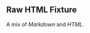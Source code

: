 ## Raw HTML Fixture

<!-- note: newlines around the markdown content are necessary for it to be interpreted as markdown. see https://github.com/rehypejs/rehype-raw#api -->

<div class="note">

A mix of *Markdown* and <em>HTML</em>.

</div>